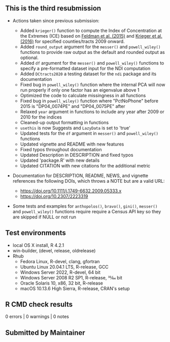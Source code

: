 ## This is the third resubmission

* Actions taken since previous submission:
  * Added `krieger()` function to compute the Index of Concentration at the Extremes (ICE) based on [Feldman et al. (2015)](https://www.doi.org/10.1136/jech-2015-205728) and [Krieger et al. (2016)](https://www.doi.org/10.2105/AJPH.2015.302955) for specified counties/tracts 2009 onward.
  * Added `round_output` argument for the `messer()` and `powell_wiley()` functions to provide raw output as the default and rounded output as optional.
  * Added `df` argument for the `messer()` and `powell_wiley()` functions to specify a pre-formatted dataset input for the NDI computation
  * Added `DCtracts2020` a testing dataset for the `ndi` package and its documentation
  * Fixed bug in `powell_wiley()` function where the internal PCA will now run properly if only one factor has an eigenvalue above 1 
  * Optimized the code to calculate missingness in all functions
  * Fixed bug in `powell_wiley()` function where "PctNoPhone" before 2015 is "DP04_0074PE" and "DP04_0075PE" after
  * Relaxed `year` argument in functions to include any year after 2009 or 2010 for the indices
  * Cleaned-up output formatting in functions
  * `usethis` is now Suggests and `LazyData` is set to 'true'
  * Updated tests for the `df` argument in `messer()` and `powell_wiley()` functions
  * Updated vignette and README with new features
  * Fixed typos throughout documentation
  * Updated Description in DESCRIPTION and fixed typos
  * Updated 'package.R' with new details
  * Updated CITATION with new citations for the additional metric

* Documentation for DESCRIPTION, README, NEWS, and vignette references the following DOIs, which throws a NOTE but are a valid URL:
  * <https://doi.org/10.1111/j.1749-6632.2009.05333.x>
  * <https://doi.org/10.2307/2223319>
  
* Some tests and examples for `anthopolos()`, `bravo()`, `gini()`, `messer()` and `powell_wiley()` functions require require a Census API key so they are skipped if NULL or not run

## Test environments
* local OS X install, R 4.2.1
* win-builder, (devel, release, oldrelease)
* Rhub
  * Fedora Linux, R-devel, clang, gfortran
  * Ubuntu Linux 20.04.1 LTS, R-release, GCC
  * Windows Server 2022, R-devel, 64 bit
  * Windows Server 2008 R2 SP1, R-release, 32⁄64 bit
  * Oracle Solaris 10, x86, 32 bit, R-release
  * macOS 10.13.6 High Sierra, R-release, CRAN's setup

## R CMD check results
0 errors | 0 warnings | 0 notes

## Submitted by Maintainer
